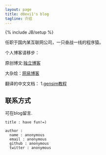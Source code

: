 ```yaml
---
layout: page
title: d0evi1's blog 
tagline: 介绍 
---
```

{% include JB/setup %}

任职于国内某互联网公司，一只奋战一线的程序猿。

个人博客请移步： 

原创博文:[独立博客](http://cool.sinaapp.com)
  
大杂烩：[网易博客](http://wangjunle23.blog.163.com)

翻译的中文文档：
1.[gensim教程](http://d0evi1.github.io/gensim/)


## 联系方式 

可在blog留言.
    
    title : have fun!=)
    
    author :
      name : anonymous 
      email : anonymous 
      github : anonymous 
      twitter : anonymous 

